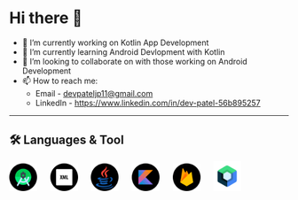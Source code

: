 # Hi there 👋

- 🔭 I’m currently working on Kotlin App Development
- 🌱 I’m currently learning Android Devlopment with Kotlin
- 👯 I’m looking to collaborate on with those working on Android Development
- 📫 How to reach me:
  - Email - devpateljp11@gmail.com
  - LinkedIn - https://www.linkedin.com/in/dev-patel-56b895257

***

## 🛠 Languages & Tool

<span><img src="android-studio.png" width='50px' heigth='25px'>&nbsp;&nbsp;&nbsp;&nbsp;&nbsp;</span>
<span><img src="xml.png" width='50px' heigth='25px'>&nbsp;&nbsp;&nbsp;&nbsp;&nbsp;</span>
<span><img src="java.png" width='50px' heigth='25px'>&nbsp;&nbsp;&nbsp;&nbsp;&nbsp;</span>
<span><img src="kotlin.png" width='50px' heigth='25px'>&nbsp;&nbsp;&nbsp;&nbsp;&nbsp;</span>
<span><img src="firebase.png" width='50px' heigth='25px'>&nbsp;&nbsp;&nbsp;&nbsp;&nbsp;</span>
<span><img src="jetpack.png" width='50px' heigth='25px'>&nbsp;&nbsp;&nbsp;&nbsp;&nbsp;</span>


